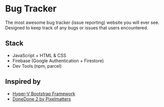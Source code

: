 # Bug Tracker

The most awesome bug tracker (issue reporting) website you will ever see. Designed to keep track of any bugs or issues that users encountered.

## Stack

- JavaScript + HTML & CSS
- Firebase (Google Authentication + Firestore)
- Dev Tools (npm, parcel)

## Inspired by

- [Hyper-V Bootstrap Framework](https://coderthemes.com/hyper/creative/layouts-vertical.html)
- [DoneDone 2 by Pixelmatters](https://dribbble.com/shots/6398590-DoneDone-2-Mailbox-Home?showSimilarShots=true&_=1630390033997#)
